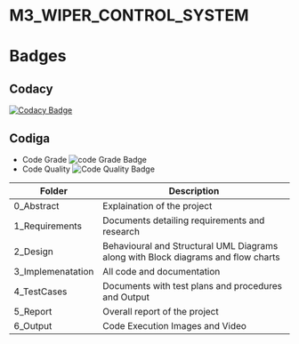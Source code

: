 # M3_WIPER_CONTROL_SYSTEM
# Badges
## Codacy
[![Codacy Badge](https://app.codacy.com/project/badge/Grade/a6f0226e499a44dd962e69fa64d6e779)](https://www.codacy.com/gh/giriprakashk/M3_WIPER_CONTROL_SYSTEM/dashboard?utm_source=github.com&amp;utm_medium=referral&amp;utm_content=giriprakashk/M3_WIPER_CONTROL_SYSTEM&amp;utm_campaign=Badge_Grade)
## Codiga
* Code Grade
![code Grade Badge](https://api.codiga.io/project/33391/status/svg)
* Code Quality
![Code Quality Badge](https://api.codiga.io/project/33391/score/svg)



Folder | Description
-- | --
0_Abstract | Explaination of the project
1_Requirements | Documents detailing requirements and research
2_Design	| Behavioural and Structural UML Diagrams along with Block diagrams and flow charts
3_Implemenatation	 | All code and documentation
4_TestCases	| Documents with test plans and procedures and Output
5_Report	| Overall report of the project
6_Output	| Code Execution Images and Video
